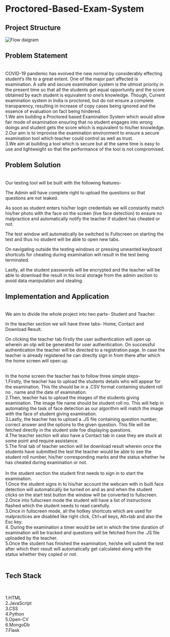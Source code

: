 # Proctored-Based-Exam-System
## Project Structure
![Flow daigram](https://user-images.githubusercontent.com/78478098/123542626-49d1f800-d768-11eb-9dff-8fe1ca8c08f8.jpeg)
## Problem Statement
<br />
COVID-19 pandemic has evolved the new normal by considerably effecting student’s life to a great extent. One of the major part affected is examination. A safe and secure examination system is the utmost priority in the present time so that all the students get equal opportunity and the score obtained by each student is equivalent to one’s knowledge. Though, Current examination system in India is proctored, but do not ensure a complete transparency, resulting in increase of copy cases being ignored and the essence of evaluation on fact being hindered.
<br />
1.We aim building a Proctored based Examination System which would allow fair mode of examination ensuring that no student engages into wrong doings and student gets the score which is equivalent to his/her knowledge.<br />
2.Our aim is to improvise the examination environment to ensure a secure examination tool which teacher could control as well as trust.<br />
3.We aim at building a tool which is secure but at the same time is easy to use and lightweight so that the performance of the tool is not compromised.
<br />


## Problem Solution
<br />
Our testing tool will be built with the following features-

The Admin will have complete right to upload the questions so that questions are not leaked.<br />

As soon as student enters his/her login credentials we will constantly match his/her photo with the face on the screen (live face detection) to ensure no malpractice and automatically notify the teacher if student has cheated or not.<br />

The test window will automatically be switched to Fullscreen on starting the test and thus no student will be able to open new tabs.<br />

On navigating outside the testing windows or pressing unwanted keyboard shortcuts for cheating during examination will result in the test being terminated.<br />

Lastly, all the student passwords will be encrypted and the teacher will be able to download the result in his local storage from the admin section to avoid data manipulation and stealing.
<br />


## Implementation and Application
<br />
We aim to divide the whole project into two parts- Student and Teacher.<br />

In the teacher section we will have three tabs- Home, Contact and Download Result.<br />

On clicking the teacher tab firstly the user authentication will open up wherein an otp will be generated for user authentication. On successful authentication the teacher will be directed to a registration page. In case the teacher is already registered he can directly sign in from there after which the home screen will open up.<br />

<br />
In the home screen the teacher has to follow three simple steps-<br />
1.Firstly, the teacher has to upload the students details who will appear for the examination. This file should be in a .CSV format containing student roll no , name and the date of examination.<br />
2.Then, teacher has to upload the images of the students giving examination. The image file name should be student roll no. This will help in automating the task of face detection as our algorithm will match the image with the face of student giving examination.<br />
3.Lastly, the teacher has to upload a .JS file containing question number, correct answer and the options to the given question. This file will be fetched directly in the student side foe displaying questions.<br />
4.The teacher section will also have a Contact tab in case they are stuck at some point and require assistance.<br />
5.The final tab of teacher section will be download result wherein once the students have submitted the test the teacher would be able to see the student roll number, his/her corresponding marks and the status whether he has cheated during examination or not.<br />
<br />
In the student section the student first needs to sign in to start the examination.<br />
1.Once the student signs in to his/her account the webcam with in built face detection will automatically be turned on and as and when the student clicks on the start test button the window will be converted to fullscreen.<br />
2.Once into fullscreen mode the student will have a list of instructions flashed which the student needs to read carefully.<br />
3.Once in fullscreen mode, all the hotkey shortcuts which are used for malpractices are disabled like right click, Ctrl+all keys, Alt+tab and also the Esc key.<br />
4. During the examination a timer would be set in which the time duration of examination will be tracked and questions will be fetched from the .JS file uploaded by the teacher.<br />
5.Once the student has finished the examination, he/she will submit the test after which their result will automatically get calculated along with the status whether they copied or not.<br />

<br />

## Tech Stack
<br />

1.HTML
<br />
2.JavaScript
<br />
3.CSS
<br />
4.Python
<br />
5.Open-CV
<br />
6.MongoDb
<br />
7.Flask
<br />                                                                                            
